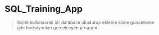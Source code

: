 # SQL_Training_App

>Sqlite kullanaarak bir database olusturup ekleme silme guncelleme gibi fonksiyonlari gercekleyen program
